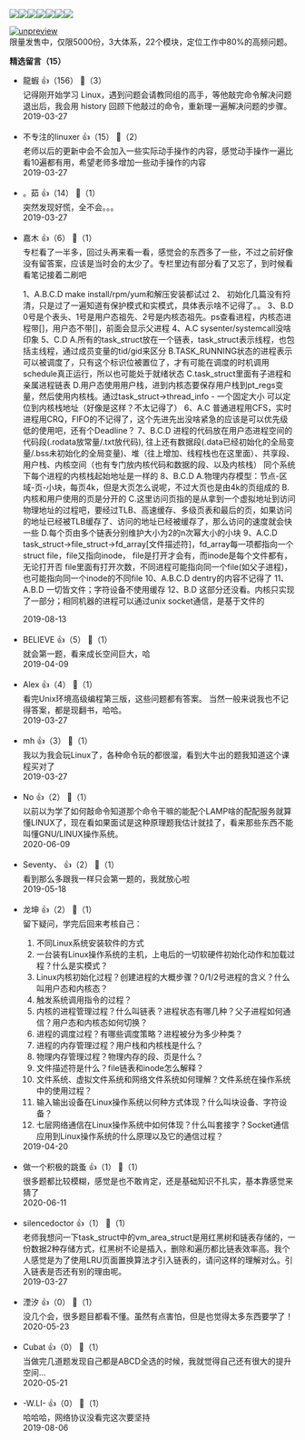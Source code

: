 ![](https://static001.geekbang.org/resource/image/1d/30/1d29bf1eb0f943a91fd233105f06c830.jpg?wh=1242%2A978)![](https://static001.geekbang.org/resource/image/be/0e/bec42567b46fe69e4e4d4e427f625c0e.jpg?wh=1242%2A1780)![](https://static001.geekbang.org/resource/image/5a/fd/5a48f52da754b201ff4ca1ab831875fd.jpg?wh=1242%2A2372)![](https://static001.geekbang.org/resource/image/96/e2/96c2368e46d049dd60f85b82c7cbb1e2.jpg?wh=1242%2A3932)![](https://static001.geekbang.org/resource/image/4f/52/4fc17ea8b6877c8a3fe7cbb906575e52.jpg?wh=1242%2A3112)![](https://static001.geekbang.org/resource/image/5f/f5/5f5d850a0eb1998da4005a378078a7f5.jpg?wh=1242%2A3528)![](https://static001.geekbang.org/resource/image/7f/99/7f42798b9aa414fe10bd240963854e99.jpg?wh=1242%2A2542)

[![unpreview](https://static001.geekbang.org/resource/image/00/f2/00f868b7654dcb50ae2c91fd7688d2f2.jpg?wh=1242%2A526)](time://mall?url=https%3A%2F%2Fj.youzan.com%2FG69gDi)  
限量发售中，仅限5000份，3大体系，22个模块，定位工作中80%的高频问题。
<div><strong>精选留言（15）</strong></div><ul>
<li><span>龍蝦</span> 👍（156） 💬（3）<div>记得刚开始学习 Linux，遇到问题会请教同组的高手，等他敲完命令解决问题退出后，我会用 history 回顾下他敲过的命令，重新理一遍解决问题的步骤。</div>2019-03-27</li><br/><li><span>不专注的linuxer</span> 👍（15） 💬（2）<div>老师以后的更新中会不会加入一些实际动手操作的内容，感觉动手操作一遍比看10遍都有用，希望老师多增加一些动手操作的内容</div>2019-03-27</li><br/><li><span>。茹</span> 👍（14） 💬（1）<div>突然发现好慌，全不会。。。</div>2019-03-27</li><br/><li><span>嘉木</span> 👍（6） 💬（1）<div>专栏看了一半多，回过头再来看一看，感觉会的东西多了一些，不过之前好像没有留答案，应该是当时会的太少了。专栏里边有部分看了又忘了，到时候看看笔记接着二刷吧

1、A.B.C.D	make install&#47;rpm&#47;yum和解压安装都试过
2、			初始化几篇没有捋清，只是过了一遍知道有保护模式和实模式，具体表示啥不记得了。。
3、B.D		0号是个表头、1号是用户态祖先、2号是内核态祖先。ps查看进程，内核态进程带[]，用户态不带[]，前面会显示父进程
4、A.C		sysenter&#47;systemcall没啥印象
5、C.D		A.所有的task_struct放在一个链表，task_struct表示线程，也包括主线程，通过成员变量的tid&#47;gid来区分
			B.TASK_RUNNING状态的进程表示可以被调度了，只有这个标识位被置位了，才有可能在调度的时机调用schedule真正运行，所以也可能处于就绪状态
			C.task_struct里面有子进程和亲属进程链表
			D.用户态使用用户栈，进到内核态要保存用户栈到pt_regs变量，然后使用内核栈。通过task_struct-&gt;thread_info - 一个固定大小 可以定位到内核栈地址（好像是这样？不太记得了）
6、A.C		普通进程用CFS，实时进程用CRQ，FIFO的不记得了，这个先进先出没啥紧急的应该是可以优先级低的使用吧，还有个Deadline？
7、B.C.D	        进程的代码放在用户态进程空间的代码段(.rodata放常量&#47;.txt放代码),
			往上还有数据段(.data已经初始化的全局变量&#47;.bss未初始化的全局变量)、堆（往上增加、线程栈也在这里面）、共享段、用户栈、内核空间（也有专门放内核代码和数据的段、以及内核栈）
			同个系统下每个进程的内核栈起始地址是一样的
8、B.C.D	        A.物理内存模型：节点-区域-页-小块，每页4k，但是大页怎么说呢，不过大页也是由4k的页组成的
			B.内核和用户使用的页是分开的
			C.这里访问页指的是从拿到一个虚拟地址到访问物理地址的过程吧，要经过TLB、高速缓存、多级页表和最后的页，如果访问的地址已经被TLB缓存了、访问的地址已经被缓存了，那么访问的速度就会快一些
			D.每个页由多个链表分别维护大小为2的n次幂大小的小块
9、A.C.D	        task_struct-&gt;file_struct-&gt;fd_array[文件描述符]，fd_array每一项都指向一个struct file，file又指向inode，
			file是打开才会有，而inode是每个文件都有，无论打开否
                        file里面有打开次数，不同进程可能指向同一个file(如父子进程)，也可能指向同一个inode的不同file
10、A.B.C.D     dentry的内容不记得了
11、A.B.D	一切皆文件；字符设备不使用缓存
12、B.D		这部分还没看。内核只实现了一部分；相同机器的进程可以通过unix socket通信，是基于文件的</div>2019-08-13</li><br/><li><span>BELIEVE</span> 👍（5） 💬（1）<div>就会第一题，看来成长空间巨大，哈</div>2019-04-09</li><br/><li><span>Alex</span> 👍（4） 💬（1）<div>看完Unix环境高级编程第三版，这些问题都有答案。
当然一般来说我也不记得答案，都是现翻书，哈哈。</div>2019-03-27</li><br/><li><span>mh</span> 👍（3） 💬（1）<div>我以为我会玩Linux了，各种命令玩的都很溜，看到大牛出的题我知道这个课程买对了</div>2019-03-27</li><br/><li><span>No</span> 👍（2） 💬（1）<div>以前以为学了如何敲命令知道那个命令干嘛的能配个LAMP啥的配配服务就算懂LINUX了，现在看如果面试是这种原理题我估计就挂了，看来那些东西不能叫懂GNU&#47;LINUX操作系统。</div>2020-06-09</li><br/><li><span>Seventy、</span> 👍（2） 💬（1）<div>看到那么多跟我一样只会第一题的，我就放心啦</div>2019-05-18</li><br/><li><span>龙坤</span> 👍（2） 💬（1）<div>留下疑问，学完后回来考核自己：
1. 不同Linux系统安装软件的方式
2. 一台装有Linux操作系统的主机，上电后的一切软硬件初始化动作和加载过程？什么是实模式？
3. Linux内核初始化过程？创建进程的大概步骤？0&#47;1&#47;2号进程的含义？什么叫用户态和内核态？
4. 触发系统调用指令的过程？
5. 内核的进程管理过程？什么叫链表？进程状态有哪几种？父子进程如何通信？用户态和内核态如何切换？
6. 进程的调度过程？有哪些调度策略？进程被分为多少种类？
7. 进程的内存管理过程？用户栈和内核栈是什么？
8. 物理内存管理过程？物理内存的段、页是什么？
9. 文件描述符是什么？file链表和inode怎么解释？
10. 文件系统、虚拟文件系统和网络文件系统如何理解？文件系统在操作系统中的使用过程？
11. 输入输出设备在Linux操作系统以何种方式体现？什么叫块设备、字符设备？
12. 七层网络通信在Linux操作系统中如何体现？什么叫套接字？Socket通信应用到Linux操作系统的什么原理以及它的通信过程？</div>2019-04-20</li><br/><li><span>做一个积极的跳蚤</span> 👍（1） 💬（1）<div>很多题都比较模糊，感觉是也不敢肯定，还是基础知识不扎实，基本靠感觉来猜了</div>2020-06-11</li><br/><li><span>silencedoctor</span> 👍（1） 💬（1）<div>老师我想问一下task_struct中的vm_area_struct是用红黑树和链表存储的，一份数据2种存储方式，红黑树不论是插入，删除和遍历都比链表效率高。我个人感觉是为了使用LRU页面置换算法才引入链表的，请问这样的理解对么。引入链表是否还有别的理由呢。</div>2019-03-27</li><br/><li><span>湮汐</span> 👍（0） 💬（1）<div>没几个会，很多题目都看不懂。虽然有点害怕，但是也觉得太多东西要学了！</div>2020-05-23</li><br/><li><span>Cubat</span> 👍（0） 💬（1）<div>当做完几道题发现自己都是ABCD全选的时候，我就觉得自己还有很大的提升空间...</div>2020-05-21</li><br/><li><span>-W.LI-</span> 👍（0） 💬（1）<div>哈哈哈，网络协议没看完这次要坚持</div>2019-08-06</li><br/>
</ul>